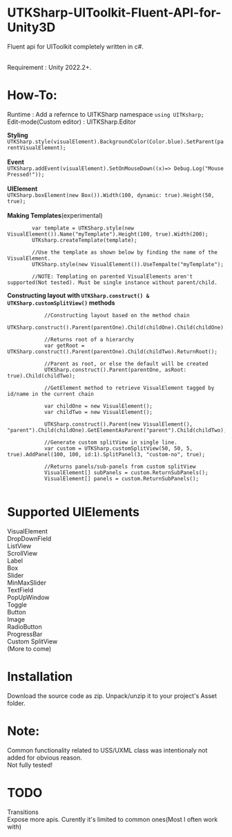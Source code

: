# UTKSharp-UIToolkit-Fluent-API-for-Unity3D
Fluent api for UIToolkit completely written in c#.

<br>Requirement : Unity 2022.2+.</br>

# How-To:
Runtime : Add a refernce to UITKSharp namespace `using UITKsharp;`  
Edit-mode(Custom editor) : UITKSharp.Editor  


**Styling**<br>`UTKSharp.style(visualElement).BackgroundColor(Color.blue).SetParent(parentVisualElement);`<br/>  
**Event**<br>`UTKSharp.addEvent(visualElement).SetOnMouseDown((x)=> Debug.Log("Mouse Pressed!"));`<br/>  
**UIElement**<br>`UTKSharp.boxElement(new Box()).Width(100, dynamic: true).Height(50, true);`<br/>  
**Making Templates**(experimental)   
```
        var template = UTKSharp.style(new VisualElement()).Name("myTemplate").Height(100, true).Width(200);
        UTKsharp.createTemplate(template);
        
        //Use the template as shown below by finding the name of the VisualElement.
        UTKSharp.style(new VisualElement()).UseTempalte("myTemplate");
        
        //NOTE: Templating on parented VisualElements aren't supported(Not tested). Must be single instance without parent/child.
```

**Constructing layout with `UTKSharp.construct() & UTKSharp.customSplitView()` methods**
```
            //Constructing layout based on the method chain
            UTKSharp.construct().Parent(parentOne).Child(childOne).Child(childOne).Parent(parentTwo).Child(childTwo);
            
            //Returns root of a hierarchy
            var getRoot = UTKSharp.construct().Parent(parentOne).Child(childTwo).ReturnRoot();

            //Parent as root, or else the default will be created
            UTKSharp.construct().Parent(parentOne, asRoot: true).Child(childTwo);
            
            //GetElement method to retrieve VisualElement tagged by id/name in the current chain
            
            var childOne = new VisualElement();
            var childTwo = new VisualElement();
            
            UTKSharp.construct().Parent(new VisualElement(), "parent").Child(childOne).GetElementAsParent("parent").Child(childTwo);
            
            //Generate custom splitView in single line.
            var custom = UTKSharp.customSplitView(50, 50, 5, true).AddPanel(100, 100, id:1).SplitPanel(3, "custom-no", true);

            //Returns panels/sub-panels from custom splitView
            VisualElement[] subPanels = custom.ReturnSubPanels();
            VisualElement[] panels = custom.ReturnSubPanels();
             
```

# Supported UIElements
VisualElement  
DropDownField  
ListView  
ScrollView  
Label  
Box  
Slider  
MinMaxSlider  
TextField  
PopUpWindow  
Toggle  
Button  
Image  
RadioButton  
ProgressBar  
Custom SplitView  
(More to come)  

# Installation  
Download the source code as zip. Unpack/unzip it to your project's Asset folder.  

# Note:
Common functionality related to USS/UXML class was intentionaly not added for obvious reason.  
Not fully tested!  

# TODO  
Transitions  
Expose more apis. Curently it's limited to common ones(Most I often work with)  
